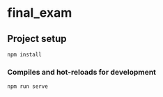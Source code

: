 # final_exam

## Project setup
```
npm install
```

### Compiles and hot-reloads for development
```
npm run serve
```


